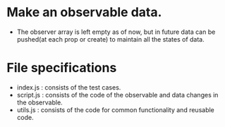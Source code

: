 # Make an observable data. 
* The observer array is left empty as of now, but in future data can be pushed(at each prop or create) to maintain all the states of data.
# File specifications
* index.js : consists of the test cases.
* script.js : consists of the code of the observable and data changes in the observable.
* utils.js : consists of the code for common functionality and reusable code.
